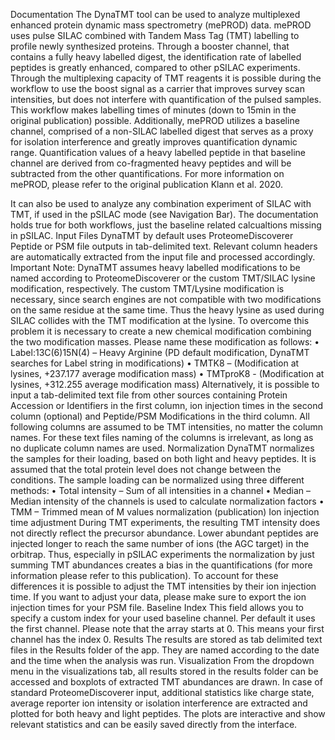 Documentation
The DynaTMT tool can be used to analyze multiplexed enhanced protein dynamic mass spectrometry (mePROD) data. mePROD uses pulse SILAC combined with Tandem Mass Tag (TMT) labelling to profile newly synthesized proteins. Through a booster channel, that contains a fully heavy labelled digest, the identification rate of labelled peptides is greatly enhanced, compared to other pSILAC experiments. Through the multiplexing capacity of TMT reagents it is possible during the workflow to use the boost signal as a carrier that improves survey scan intensities, but does not interfere with quantification of the pulsed samples. This workflow makes labelling times of minutes (down to 15min in the original publication) possible. Additionally, mePROD utilizes a baseline channel, comprised of a non-SILAC labelled digest that serves as a proxy for isolation interference and greatly improves quantification dynamic range. Quantification values of a heavy labelled peptide in that baseline channel are derived from co-fragmented heavy peptides and will be subtracted from the other quantifications. For more information on mePROD, please refer to the original publication Klann et al. 2020. 

It can also be used to analyze any combination experiment of SILAC with TMT, if used in the pSILAC mode (see Navigation Bar). The documentation holds true for both workflows, just the baseline related calcualtions missing in pSILAC. 
Input Files
DynaTMT by default uses ProteomeDiscoverer Peptide or PSM file outputs in tab-delimited text. Relevant column headers are automatically extracted from the input file and processed accordingly. 
Important Note: DynaTMT assumes heavy labelled modifications to be named according to ProteomeDiscoverer or the custom TMT/SILAC lysine modification, respectively. The custom TMT/Lysine modification is necessary, since search engines are not compatible with two modifications on the same residue at the same time. Thus the heavy lysine as used during SILAC collides with the TMT modification at the lysine. To overcome this problem it is necessary to create a new chemical modification combining the two modification masses. Please name these modification as follows: 
•	Label:13C(6)15N(4) – Heavy Arginine (PD default modification, DynaTMT searches for Label string in modifications)
•	TMTK8 – (Modification at lysines, +237.177 average modification mass)
•	TMTproK8 - (Modification at lysines, +312.255 average modification mass) 
Alternatively, it is possible to input a tab-delimited text file from other sources containing Protein Accession or Identifiers in the first column, ion injection times in the second column (optional) and Peptide/PSM Modifications in the third column. All following columns are assumed to be TMT intensities, no matter the column names. For these text files naming of the columns is irrelevant, as long as no duplicate column names are used. 
Normalization
DynaTMT normalizes the samples for their loading, based on both light and heavy peptides. It is assumed that the total protein level does not change between the conditions. The sample loading can be normalized using three different methods: 
•	Total intensity – Sum of all intensities in a channel
•	Median – Median intensity of the channels is used to calculate normalization factors
•	TMM – Trimmed mean of M values normalization (publication) 
Ion injection time adjustment
During TMT experiments, the resulting TMT intensity does not directly reflect the precursor abundance. Lower abundant peptides are injected longer to reach the same number of ions (the AGC target) in the orbitrap. Thus, especially in pSILAC experiments the normalization by just summing TMT abundances creates a bias in the quantifications (for more information please refer to this publication). To account for these differences it is possible to adjust the TMT intensities by their ion injection time. If you want to adjust your data, please make sure to export the ion injection times for your PSM file. 
Baseline Index
This field allows you to specify a custom index for your used baseline channel. Per default it uses the first channel. Please note that the array starts at 0. This means your first channel has the index 0. 
Results
The results are stored as tab delimited text files in the Results folder of the app. They are named according to the date and the time when the analysis was run.
Visualization
From the dropdown menu in the visualizations tab, all results stored in the results folder can be accessed and boxplots of extracted TMT abundances are drawn. In case of standard ProteomeDiscoverer input, additional statistics like charge state, average reporter ion intensity or isolation interference are extracted and plotted for both heavy and light peptides. The plots are interactive and show relevant statistics and can be easily saved directly from the interface.
